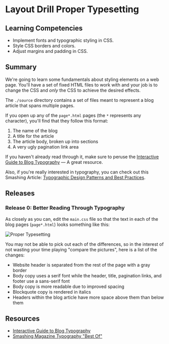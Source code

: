 # Layout Drill Proper Typesetting

## Learning Competencies

* Implement fonts and typographic styling in CSS.
* Style CSS borders and colors.
* Adjust margins and padding in CSS.

## Summary

We're going to learn some fundamentals about styling elements on a web page.
You'll have a set of fixed HTML files to work with and your job is to change
the CSS and *only* the CSS to achieve the desired effects.

The `./source` directory contains a set of files meant to represent a blog
article that spans multiple pages.

If you open up any of the `page*.html` pages (the `*` represents any
character), you'll find that they follow this format:

1. The name of the blog
2. A title for the article
3. The article body, broken up into sections
4. A very ugly pagination link area

If you haven't already read through it, make sure to peruse the  [Interactive
Guide to Blog Typography][Interactive Guide to Blog Typography] &mdash;  A
great resource.

Also, if you're really interested in typography, you can check out this
Smashing Article: [Typographic Design Patterns and Best
Practices][smashing-typography].


## Releases

### Release 0: Better Reading Through Typography

As closely as you can, edit the `main.css` file so that the text in each of the
blog pages (`page*.html`) looks something like this:

![Proper Typesetting][typesetting image]

You may not be able to pick out each of the differences, so in the interest of
not wasting your time playing "compare the pictures", here is a list of the
changes:

- Website header is separated from the rest of the page with a gray border
- Body copy uses a serif font while the header, title, pagination links, and
  footer use a sans-serif font
- Body copy is more readable due to improved spacing
- Blockquote copy is rendered in italics
- Headers within the blog article have more space above them than below them

## Resources

* [Interactive Guide to Blog Typography][]
* [Smashing Magazine Typography "Best Of"][smashing-typography]

[Interactive Guide to Blog Typography]: http://kaikkonendesign.fi/typography/
[smashing-typography]: http://www.smashingmagazine.com/2009/08/20/typographic-design-survey-best-practices-from-the-best-blogs/
[typesetting image]: http://f.cl.ly/items/2M0M1g0M3N2O2O1u2z1P/proper_typesetting.png

